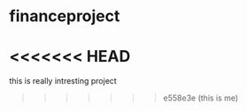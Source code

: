 # financeproject
<<<<<<< HEAD
=======
this is really intresting project
>>>>>>> e558e3e (this is me)

